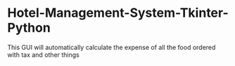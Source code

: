 # Hotel-Management-System-Tkinter-Python
This GUI will automatically calculate the expense of all the food ordered with tax and other things
